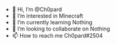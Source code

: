 - 👋 Hi, I’m @Ch0pard
- 👀 I’m interested in Minecraft
- 🌱 I’m currently learning Nothing
- 💞️ I’m looking to collaborate on Nothing
- 📫 How to reach me Ch0pard#2504

<!---
Ch0pard/Ch0pard is a ✨ special ✨ repository because its `README.md` (this file) appears on your GitHub profile.
You can click the Preview link to take a look at your changes.
--->
